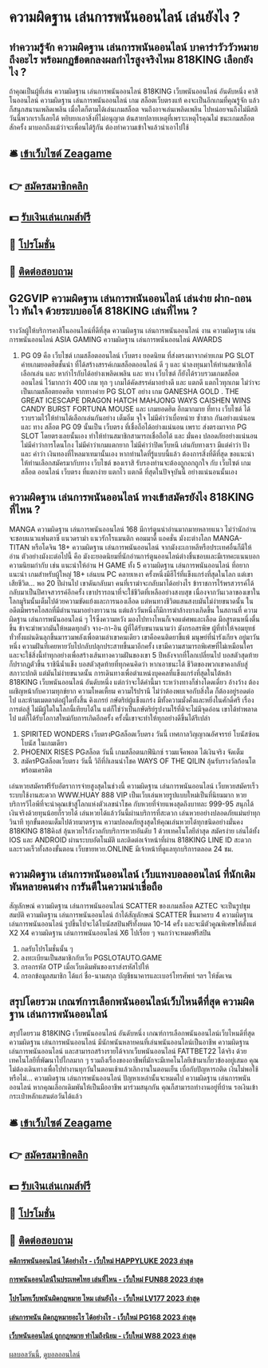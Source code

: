 # ความผิดฐาน เล่นการพนันออนไลน์ เล่นยังไง ?
## ทำความรู้จัก ความผิดฐาน เล่นการพนันออนไลน์ บาคาร่าวัววัวหมายถึงอะไร พร้อมกฏข้อตกลงผลกำไรสูงจริงไหม 818KING เลือกยังไง ?
ถ้าคุณเป็นผู้ที่เล่น ความผิดฐาน เล่นการพนันออนไลน์ 818KING เว็บพนันออนไลน์ อันดับหนึ่ง คาสิโนออนไลน์ ความผิดฐาน เล่นการพนันออนไลน์ เกม สล็อตเว็บตรงแท้ คงจะเป็นอีกเกมที่คุณรู้จัก แล้วก็สนุกสนานเพลิดเพลิน เมื่อใดก็ตามได้เล่นเกมสล็อต จนถึงอาจเล่นเพลิดเพลิน ไปหน่อยจนถึงไม่มีสติ วันนี้พวกเราก็เลยได้ หยิบยกเอาสิ่งที่ไม่อนุญาต ต้นสายปลายเหตุที่เพราะเหตุไรคุณไม่ ชนะเกมสล็อต สักครั้ง มาบอกถึงแม้ว่าจะเพื่อนได้รู้กัน ต้องทำความเข้าใจแล้วนำเอาไปใช้

## 🛎 [เข้าเว็บไซต์ Zeagame](https://bit.ly/3SdLNi2)
## 👉 [สมัครสมาชิกคลิก](https://bit.ly/3SdLNi2)
## 💵 [รับเงินเล่นเกมส์ฟรี](https://bit.ly/3dyRKHj)
## 👑 [โปรโมชั่น](https://bit.ly/3dyRKHj)
## 📱 [ติดต่อสอบถาม](https://bit.ly/3dyRKHj)

## G2GVIP ความผิดฐาน เล่นการพนันออนไลน์ เล่นง่าย ฝาก-ถอนไว ทันใจ ด้วยระบบออโต้ 818KING เล่นที่ไหน ?
รางวัลผู้ให้บริการคาสิโนออนไลน์ที่ดีที่สุด ความผิดฐาน เล่นการพนันออนไลน์ งาน ความผิดฐาน เล่นการพนันออนไลน์ ASIA GAMING ความผิดฐาน เล่นการพนันออนไลน์ AWARDS
1. PG 09 คือ เว็บไซต์ เกมสล็อตออนไลน์ เว็บตรง ยอดนิยม ที่ส่งตรงมาจากค่ายเกม PG SLOT ค่ายเกมยอดฮิตชั้นนำ ที่ได้สร้างสรรค์เกมสล็อตออนไลน์ ดี ๆ และ น่าลงทุนมาให้ท่านสมาชิกได้เลือกเล่น และ หากำไรกับได้อย่างเพลิดเพลิน และ ทาง เว็บไซต์ ก็ยังได้รวบรวมเกมสล็อตออนไลน์ ไว้มากกว่า 400 เกม ทุก ๆ เกมได้คัดสรรค์มาอย่างดี และ แตกดี แตกไวทุกเกม ไม่ว่าจะเป็นเกมสล็อตยอดฮิต จากทางค่าย PG SLOT อย่าง เกม GANESHA GOLD . THE GREAT ICESCAPE DRAGON HATCH MAHJONG WAYS CAISHEN WINS CANDY BURST FORTUNA MOUSE และ เกมยอดฮิต อีกมากมาย ที่ทาง เว็บไซต์ ได้รวบรวมไว้ให้ท่านได้เลือกเล่นกันอย่าง เต็มอิ่ม จุใจ ไม่มีคำว่าเบื่อหน่าย ซ้ำซาก กันอย่างแน่นอน และ ทาง สล็อต PG 09 นั้นเป็น เว็บตรง ที่เชื่อถือได้อย่างแน่นอน เพราะ ส่งตรงมาจาก PG SLOT โดยตรงเลยนั้นเอง ทำให้ท่านสมาชิกสามารถเชื่อถือได้ และ มั่นคง ปลอดภัยอย่างแน่นอน ไม่มีคำว่าการโดนโกง ไม่มีคำว่าเกมแตกยาก ไม่มีคำว่าปิดเว็บหนี เล่นกับทางเรา มีแต่คำว่า ปัง และ คำว่า เงินทองที่ไหลมาเทมานั้นเอง หากท่านใดที่รู้แบบนี้แล้ว ต้องการสิ่งที่ดีที่สุด ขอแนะนำให้ท่านเลือกสมัครมากับทาง เว็บไซต์ ของเราสิ รับรองท่านจะต้องถูกอกถูกใจ กับ เว็บไซต์ เกมสล็อต ออนไลน์ เว็บตรง ที่แตกง่าย แตกไว แตกดี ที่สุดในปัจจุบันนี้ อย่างแน่นอนนั้นเอง

## ความผิดฐาน เล่นการพนันออนไลน์ ทางเข้าสมัครยังไง 818KING ที่ไหน ?
MANGA ความผิดฐาน เล่นการพนันออนไลน์ 168 มีการ์ตูนน่าอ่านมากมายหลายแนว ไม่ว่านักอ่านจะชอบแนวแฟนตาซี แนวดราม่า แนวรักโรแมนติก คอมมาดี้ แอคชั่น มังงะต่างโลก MANGA-TITAN หรือโดจิน 18+ ความผิดฐาน เล่นการพนันออนไลน์ จากมังงะเกาหลีหรือประเทศอื่นก็มีให้อ่าน ตัวอย่างมังงะต่อไปนี้ คือ มังงะยอดนิยมที่นักอ่านการ์ตูนออนไลน์ต่างชื่นชอบและมีเรทคะแนนบอกความนิยมกำกับ เช่น
แนะนำให้อ่าน H GAME ทั้ง 5 ความผิดฐาน เล่นการพนันออนไลน์ ที่อยากแนะนำ เกมสำหรับผู้ใหญ่ 18+ เล่นบน PC คลายเหงา
ครั้งหนึ่งมีฮีโร่ที่แข็งแกร่งที่สุดในโลก แต่เขาเสียชีวิต… พอ 20 ปีผ่านไป เขาดันกลับมา คนที่เราฆ่าจะกลับมาได้อย่างไร
ข้าราชการไร้พรสวรรค์ได้กลับมาเป็นปีศาจสวรรค์อีกครั้ง เขาปรารถนาที่จะใช้ชีวิตที่เหลืออย่างสงบสุข เนื่องจากวันเวลาของเขาในโลกมูริมนั้นเต็มไปด้วยความขัดแย้งและการนองเลือด แต่หนทางชีวิตแสนสงบมันไม่ง่ายขนาดนั้น
ในอดีตมีพรรคโอสถที่มีตำนานมาอย่างยาวนาน แต่แล้ววันหนึ่งก็มีการฆ่าล้างบางเกิดขึ้น ในสถานที่ ความผิดฐาน เล่นการพนันออนไลน์ ๆ ไร้ซึ่งความหวัง มองไปทางไหนก็เจอแต่ศพและเลือด มีอสูรตนหนึ่งตื่นขึ้น ข้าจะฆ่าพวกมันให้หมดทุกตัว จาง-กา-อิน ผู้ที่ได้รับขนานนามว่า มังกรอสรพิษ ผู้ที่ทำให้จอมยุทธ์ทั่วทั้งแผ่นดินลุกขึ้นมารวมพลังเพื่อตามล่าเขาคนเดียว
เขาคือคนติดยาขี้แพ้ มนุษย์ที่น่ารังเกียจ อยู่มาวันหนึ่ง ความฝันที่เคยหายวับไปกลับปลุกประสาทขึ้นมาอีกครั้ง เขามีความสามารถพิเศษที่ไม่เหมือนใคร และจะใช้สิ่งนี้ทำทุกอย่างเพื่อสร้างเส้นทางความฝันของเขา
5 ปีหลังจากที่โลกเปลี่ยนไป บอสตัวสุดท้ายก็ปรากฏตัวขึ้น ราชินีน้ำแข็ง บอสตัวสุดท้ายที่ทุกคนคิดว่า หากเอาชนะได้ ชีวิตของพวกเขาคงกลับสู่สภาวะปกติ แต่มันไม่ง่ายขนาดนั้น
การเดินทางเพื่อตำแหน่งบุคคลที่แข็งแกร่งที่สุดในใต้หล้า 818KING เว็บพนันออนไลน์ อันดับหนึ่ง แต่กว่าจะได้คำนี้มา ระหว่างทางก็ช่างโดดเดี่ยว อ้างว้าง ต้องเผชิญหน้ากับความทุกข์ยาก ความโหดเหี้ยม ความไร้ปรานี ไม่ว่าต้องพบเจอกับสิ่งใด ก็ต้องอยู่รอดต่อไป และห้ามเมตตาต่อผู้ใดทั้งสิ้น
คิงเกรย์ กษัตริย์ผู้แข็งแกร่ง มีทั้งความมั่งคั่งและหยิ่งในศักดิ์ศรี เรื่องการต่อสู้ ไม่มีผู้ใดในโลกนี้เทียบได้ใน แต่ก็ใช่ว่าเป็นกษัตริย์รูปงามไร้ที่ติจะไม่มีจุดอ่อน เขาได้ทำพลาดไป แต่ก็ได้รับโอกาสใหม่กับการเกิดอีกครั้ง ครั้งนี้เขาจะทำให้ทุกอย่างดีขึ้นได้รึเปล่า
1. SPIRITED WONDERS เว็บตรงPGสล็อตเว็บตรง วันนี้ เทศกาลวิญญาณอัศจรรย์ โบนัสซ้อนโบนัส ในเกมเดียว
2. PHOENIX RISES PGสล็อต วันนี้ เกมสล็อตนกฟีนิกซ์ รวมแจ็คพอต ได้เงินจริง จัดเต็ม
3. สมัครPGสล็อตเว็บตรง วันนี้ วิถีที่กิเลนนำโชค WAYS OF THE QILIN ลุ้นรับรางวัลก้อนโต พร้อมเครดิต

เล่นหวยสมัครฟรีรับอัตราการจ่ายสูงสุดในช่วงนี้ ความผิดฐาน เล่นการพนันออนไลน์ เว็บหวยสมัครเร็วระบบใช้งานสะดวก WWW.HUAY 888 VIP เป็นเว็บเล่นหวยรูปแบบใหม่เป็นที่นิยมมาก หวยบริการวีไอพีที่จะนำคุณเข้าสู่โลกแห่งตัวเลขนำโชค กับหวยที่จ่ายแพงสุดถึงบาทละ 999-95 สนุกได้เงินจริงด้วยทุนน้อยก็รวยได้ เล่นหวยได้แล้ววันนี้ผ่านบริการที่สะดวก เล่นหวยอย่างปลอดภัยแม่นยำทุกวินาที ทุกขั้นตอนเต็มไปด้วยมาตรฐาน ความปลอดภัยสูงสุดให้คุณเล่นหวยได้ทุกชนิดอย่างมั่นคง 818KING 818คิงส์ ลุ้นหวยไร้กังวลกับบริการหวยอันดับ 1 ด้วยเทคโนโลยีล่าสุด สมัครง่าย เล่นได้ทั้ง IOS และ ANDROID ผ่านระบบอัตโนมัติ และติดต่อเจ้าหน้าที่ผ่าน 818KING LINE ID สะดวกและรวดเร็วทั้งสองขั้นตอน เว็บขายหวย.ONLINE มีเจ้าหน้าที่ดูแลทุกบริการตลอด 24 ชม.

## ความผิดฐาน เล่นการพนันออนไลน์ เว็บแทงบอลออนไลน์ ที่นักเดิมพันหลายคนต่าง การันตีในความน่าเชื่อถือ
สัญลักษณ์ ความผิดฐาน เล่นการพนันออนไลน์ SCATTER ของเกมสล็อต AZTEC จะเป็นรูปขุมสมบัติ ความผิดฐาน เล่นการพนันออนไลน์ ถ้าได้สัญลักษณ์ SCATTER ขึ้นมาครบ 4 ความผิดฐาน เล่นการพนันออนไลน์ รูปขึ้นไปจะได้โบนัสสปินฟรีทั้งหมด 10-14 ครั้ง และจะมีตัวคูณพิเศษให้ตั้งแต่ X2 X4 ความผิดฐาน เล่นการพนันออนไลน์ X6 ไปเรื่อย ๆ จนกว่าจะหมดฟรีสปิน
1. กดรับโปรโมชั่นนั้น ๆ
2. ลงทะเบียนเป็นสมาชิกกับเว็บ PGSLOTAUTO.GAME
3. กรอกรหัส OTP เมื่อเว็บเดิมพันของเราส่งรหัสไปให้
4. กรอกข้อมูลสมาชิก ได้แก่ ชื่อ-นามสกุล บัญชีธนาคารและเบอร์โทรศัพท์ ฯลฯ ให้ชัดเจน

## สรุปโดยรวม เกณฑ์การเลือกพนันออนไลน์เว็บไหนดีที่สุด ความผิดฐาน เล่นการพนันออนไลน์
สรุปโดยรวม 818KING เว็บพนันออนไลน์ อันดับหนึ่ง เกณฑ์การเลือกพนันออนไลน์เว็บไหนดีที่สุด ความผิดฐาน เล่นการพนันออนไลน์ มีนักพนันหลายคนที่เล่นพนันออนไลน์เป็นอาชีพ ความผิดฐาน เล่นการพนันออนไลน์ และสามารถสร้างรายได้จากเว็บพนันออนไลน์ FATTBET22 ได้จริง ด้วยเทคโนโลยีที่พัฒนาไปไกลมาก ๆ รวมถึงเรื่องของอาชีพที่มักจะมีเทคโนโลยีเข้ามาเกี่ยวข้องอยู่เสมอ คุณไม่ต้องเดินทางเพื่อไปทำงานทุกวันในตอนเช้าแล้วเลิกงานในตอนเย็น เบื่อกับปัญหารถติด เงินไม่พอใช้หรือไม่… ความผิดฐาน เล่นการพนันออนไลน์ ปัญหาเหล่านั้นจะหมดไป ความผิดฐาน เล่นการพนันออนไลน์ หากคุณเลือกเดิมพันให้เป็นมืออาชีพ มาร่วมสนุกกัน คุณก็สามารถทำงานอยู่ที่บ้าน รอเงินเข้ากระเป๋าหลักแสนต่อวันได้แล้ว

## 🛎 [เข้าเว็บไซต์ Zeagame](https://bit.ly/3SdLNi2)
## 👉 [สมัครสมาชิกคลิก](https://bit.ly/3SdLNi2)
## 💵 [รับเงินเล่นเกมส์ฟรี](https://bit.ly/3dyRKHj)
## 👑 [โปรโมชั่น](https://bit.ly/3dyRKHj)
## 📱 [ติดต่อสอบถาม](https://bit.ly/3dyRKHj)

#### [คดีการพนันออนไลน์ ได้อย่างไร - เว็บใหม่ HAPPYLUKE 2023 ล่าสุด](https://atom.io/themes/คดีการพนันออนไลน์%20ได้อย่างไร%20-%20เว็บใหม่%20happyluke%202023%20ล่าสุด)
#### [การพนันออนไลน์ในประเทศไทย เล่นที่ไหน - เว็บใหม่ FUN88 2023 ล่าสุด](https://atom.io/themes/การพนันออนไลน์ในประเทศไทย%20เล่นที่ไหน%20-%20เว็บใหม่%20fun88%202023%20ล่าสุด)
#### [โปรโมทเว็บพนันผิดกฎหมาย ไหม เล่นยังไง - เว็บใหม่ LV177 2023 ล่าสุด](https://atom.io/themes/โปรโมทเว็บพนันผิดกฎหมาย%20ไหม%20เล่นยังไง%20-%20เว็บใหม่%20lv177%202023%20ล่าสุด)
#### [เล่นการพนัน ผิดกฎหมายอะไร ได้อย่างไร - เว็บใหม่ PG168 2023 ล่าสุด](https://atom.io/themes/เล่นการพนัน%20ผิดกฎหมายอะไร%20ได้อย่างไร%20-%20เว็บใหม่%20pg168%202023%20ล่าสุด)
#### [เว็บพนันออนไลน์ ถูกกฎหมาย ทำไมถึงนิยม - เว็บใหม่ W88 2023 ล่าสุด](https://atom.io/themes/เว็บพนันออนไลน์%20ถูกกฎหมาย%20ทำไมถึงนิยม%20-%20เว็บใหม่%20w88%202023%20ล่าสุด)

[ผลบอลวันนี้](https://siamsport.tv "ผลบอลวันนี้"), [ดูบอลออนไลน์](https://siamsport.tv/ดูบอลสด "ดูบอลออนไลน์")